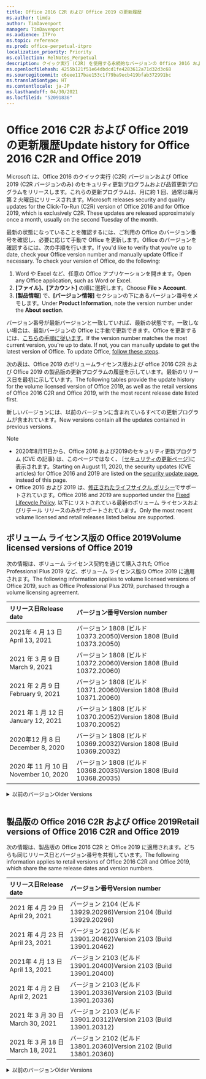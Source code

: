 ```yaml
---
title: Office 2016 C2R および Office 2019 の更新履歴
ms.author: timda
author: TimDavenport
manager: TimDavenport
ms.audience: ITPro
ms.topic: reference
ms.prod: office-perpetual-itpro
localization_priority: Priority
ms.collection: RelNotes_Perpetual
description: クイック実行 (C2R) を使用する永続的なバージョンの Office 2016 および 2019 の更新履歴を IT 技術者に提供します
ms.openlocfilehash: 4255b121f51e64dbdcd1fe4283612a71d32d3c68
ms.sourcegitcommit: c6eee117bae153c1f79ba9ecb419bfab372991bc
ms.translationtype: HT
ms.contentlocale: ja-JP
ms.lasthandoff: 04/30/2021
ms.locfileid: "52091836"
---
```

# <a name="update-history-for-office-2016-c2r-and-office-2019"></a><span data-ttu-id="a53ac-103">Office 2016 C2R および Office 2019 の更新履歴</span><span class="sxs-lookup"><span data-stu-id="a53ac-103">Update history for Office 2016 C2R and Office 2019</span></span>

<span data-ttu-id="a53ac-p101">Microsoft は、Office 2016 のクイック実行 (C2R) バージョンおよび Office 2019 (C2R バージョンのみ) のセキュリティ更新プログラムおよび品質更新プログラムをリリースします。これらの更新プログラムは、月に約 1 回、通常は毎月第 2 火曜日にリリースされます。</span><span class="sxs-lookup"><span data-stu-id="a53ac-p101">Microsoft releases security and quality updates for the Click-To-Run (C2R) version of Office 2016 and for Office 2019, which is exclusively C2R. These updates are released approximately once a month, usually on the second Tuesday of the month.</span></span>

<span data-ttu-id="a53ac-p102">最新の状態になっていることを確認するには、ご利用の Office のバージョン番号を確認し、必要に応じて手動で Office を更新します。Office のバージョンを確認するには、次の手順を行います。</span><span class="sxs-lookup"><span data-stu-id="a53ac-p102">If you'd like to verify that you're up to date, check your Office version number and manually update Office if necessary. To check your version of Office, do the following:</span></span>

  1.    <span data-ttu-id="a53ac-108">Word や Excel など、任意の Office アプリケーションを開きます。</span><span class="sxs-lookup"><span data-stu-id="a53ac-108">Open any Office application, such as Word or Excel.</span></span>
  2.    <span data-ttu-id="a53ac-109">**[ファイル]、[アカウント]** の順に選択します。</span><span class="sxs-lookup"><span data-stu-id="a53ac-109">Choose **File > Account**.</span></span>
  3.    <span data-ttu-id="a53ac-110">**[製品情報]** で、**[バージョン情報]** セクションの下にあるバージョン番号をメモします。</span><span class="sxs-lookup"><span data-stu-id="a53ac-110">Under **Product Information**, note the version number under the **About section**.</span></span>

<span data-ttu-id="a53ac-p103">バージョン番号が最新バージョンと一致していれば、最新の状態です。一致しない場合は、最新バージョンの Office に手動で更新できます。Office を更新するには、[こちらの手順に従います](https://support.office.com/article/2ab296f3-7f03-43a2-8e50-46de917611c5)。</span><span class="sxs-lookup"><span data-stu-id="a53ac-p103">If the version number matches the most current version, you're up to date. If not, you can manually update to get the latest version of Office. To update Office, [follow these steps](https://support.office.com/article/2ab296f3-7f03-43a2-8e50-46de917611c5).</span></span>


<span data-ttu-id="a53ac-114">次の表は、Office 2019 のボリュームライセンス版および office 2016 C2R および Office 2019 の製品版の更新プログラムの履歴を示しています。最新のリリース日を最初に示しています。</span><span class="sxs-lookup"><span data-stu-id="a53ac-114">The following tables provide the update history for the volume licensed version of Office 2019, as well as the retail versions of Office 2016 C2R and Office 2019, with the most recent release date listed first.</span></span>

<span data-ttu-id="a53ac-115">新しいバージョンには、以前のバージョンに含まれているすべての更新プログラムが含まれています。</span><span class="sxs-lookup"><span data-stu-id="a53ac-115">New versions contain all the updates contained in previous versions.</span></span>


 > [!NOTE]
> - <span data-ttu-id="a53ac-116">2020年8月11日から、Office 2016 および2019のセキュリティ更新プログラム (CVE の記事) は、このページではなく、 [[セキュリティの更新ページ](./microsoft365-apps-security-updates.md)]に表示されます。</span><span class="sxs-lookup"><span data-stu-id="a53ac-116">Starting on August 11, 2020, the security updates (CVE articles) for Office 2016 and 2019 are listed on the [security update page](./microsoft365-apps-security-updates.md), instead of this page.</span></span> 
> - <span data-ttu-id="a53ac-117">Office 2016 および 2019 は、[修正されたライフサイクル ポリシー](/lifecycle/policies/fixed)でサポートされています。</span><span class="sxs-lookup"><span data-stu-id="a53ac-117">Office 2016 and 2019 are supported under the [Fixed Lifecycle Policy](/lifecycle/policies/fixed).</span></span> <span data-ttu-id="a53ac-118">以下にリストされている最新のボリューム ライセンスおよびリテール リリースのみがサポートされています。</span><span class="sxs-lookup"><span data-stu-id="a53ac-118">Only the most recent volume licensed and retail releases listed below are supported.</span></span>


## <a name="volume-licensed-versions-of-office-2019"></a><span data-ttu-id="a53ac-119">ボリューム ライセンス版の Office 2019</span><span class="sxs-lookup"><span data-stu-id="a53ac-119">Volume licensed versions of Office 2019</span></span>
<span data-ttu-id="a53ac-120">次の情報は、ボリューム ライセンス契約を通じて購入された Office Professional Plus 2019 など、ボリューム ライセンス版の Office 2019 に適用されます。</span><span class="sxs-lookup"><span data-stu-id="a53ac-120">The following information applies to volume licensed versions of Office 2019, such as Office Professional Plus 2019, purchased through a volume licensing agreement.</span></span>

[//]: # (VL テーブルを削除しない 開始)


|<span data-ttu-id="a53ac-122">**リリース日**</span><span class="sxs-lookup"><span data-stu-id="a53ac-122">**Release date**</span></span>|<span data-ttu-id="a53ac-123">**バージョン番号**</span><span class="sxs-lookup"><span data-stu-id="a53ac-123">**Version number**</span></span>|
|:-----|:-----|
|<span data-ttu-id="a53ac-124">2021年 4 月 13 日</span><span class="sxs-lookup"><span data-stu-id="a53ac-124">April 13, 2021</span></span>|<span data-ttu-id="a53ac-125">バージョン 1808 (ビルド 10373.20050)</span><span class="sxs-lookup"><span data-stu-id="a53ac-125">Version 1808 (Build 10373.20050)</span></span>|
|<span data-ttu-id="a53ac-126">2021 年 3 月 9 日</span><span class="sxs-lookup"><span data-stu-id="a53ac-126">March 9, 2021</span></span>|<span data-ttu-id="a53ac-127">バージョン 1808 (ビルド 10372.20060)</span><span class="sxs-lookup"><span data-stu-id="a53ac-127">Version 1808 (Build 10372.20060)</span></span>|
|<span data-ttu-id="a53ac-128">2021 年 2 月 9 日</span><span class="sxs-lookup"><span data-stu-id="a53ac-128">February 9, 2021</span></span>|<span data-ttu-id="a53ac-129">バージョン 1808 (ビルド 10371.20060)</span><span class="sxs-lookup"><span data-stu-id="a53ac-129">Version 1808 (Build 10371.20060)</span></span>|
|<span data-ttu-id="a53ac-130">2021 年 1 月 12 日</span><span class="sxs-lookup"><span data-stu-id="a53ac-130">January 12, 2021</span></span>|<span data-ttu-id="a53ac-131">バージョン 1808 (ビルド 10370.20052)</span><span class="sxs-lookup"><span data-stu-id="a53ac-131">Version 1808 (Build 10370.20052)</span></span>|
|<span data-ttu-id="a53ac-132">2020年12 月 8 日</span><span class="sxs-lookup"><span data-stu-id="a53ac-132">December 8, 2020</span></span>|<span data-ttu-id="a53ac-133">バージョン 1808 (ビルド 10369.20032)</span><span class="sxs-lookup"><span data-stu-id="a53ac-133">Version 1808 (Build 10369.20032)</span></span>|
|<span data-ttu-id="a53ac-134">2020 年 11 月 10 日</span><span class="sxs-lookup"><span data-stu-id="a53ac-134">November 10, 2020</span></span>|<span data-ttu-id="a53ac-135">バージョン 1808 (ビルド 10368.20035)</span><span class="sxs-lookup"><span data-stu-id="a53ac-135">Version 1808 (Build 10368.20035)</span></span>|


[//]: # (VL テーブルを削除しない 終了)

<details>
<summary><span data-ttu-id="a53ac-137">以前のバージョン</span><span class="sxs-lookup"><span data-stu-id="a53ac-137">Older Versions</span></span></summary>
 

[//]: # (古い VL テーブルを削除しない 開始)


|<span data-ttu-id="a53ac-139">**リリース日**</span><span class="sxs-lookup"><span data-stu-id="a53ac-139">**Release date**</span></span>|<span data-ttu-id="a53ac-140">**バージョン番号**</span><span class="sxs-lookup"><span data-stu-id="a53ac-140">**Version number**</span></span>|
|:-----|:-----|
|<span data-ttu-id="a53ac-141">2020 年 10 月 13 日</span><span class="sxs-lookup"><span data-stu-id="a53ac-141">October 13, 2020</span></span>|<span data-ttu-id="a53ac-142">バージョン 1808 (ビルド 10367.20048)</span><span class="sxs-lookup"><span data-stu-id="a53ac-142">Version 1808 (Build 10367.20048)</span></span>|
|<span data-ttu-id="a53ac-143">2020 年 9 月 8 日</span><span class="sxs-lookup"><span data-stu-id="a53ac-143">September 8, 2020</span></span>|<span data-ttu-id="a53ac-144">バージョン 1808 (ビルド 10366.20016)</span><span class="sxs-lookup"><span data-stu-id="a53ac-144">Version 1808 (Build 10366.20016)</span></span>|
|<span data-ttu-id="a53ac-145">2020 年 8 月 11 日</span><span class="sxs-lookup"><span data-stu-id="a53ac-145">August 11, 2020</span></span>|<span data-ttu-id="a53ac-146">バージョン 1808 (ビルド 10364.20059)</span><span class="sxs-lookup"><span data-stu-id="a53ac-146">Version 1808 (Build 10364.20059)</span></span>|
|<span data-ttu-id="a53ac-147">2020 年 7 月 14 日</span><span class="sxs-lookup"><span data-stu-id="a53ac-147">July 14, 2020</span></span>   |<span data-ttu-id="a53ac-148">バージョン 1808 (ビルド 10363.20015)</span><span class="sxs-lookup"><span data-stu-id="a53ac-148">Version 1808 (Build 10363.20015)</span></span>  |
|<span data-ttu-id="a53ac-149">2020 年 6 月 9 日</span><span class="sxs-lookup"><span data-stu-id="a53ac-149">June 9, 2020</span></span>   |<span data-ttu-id="a53ac-150">バージョン 1808 (ビルド 10361.20002)</span><span class="sxs-lookup"><span data-stu-id="a53ac-150">Version 1808 (Build 10361.20002)</span></span>  |
|<span data-ttu-id="a53ac-151">2020 年 5 月 12 日</span><span class="sxs-lookup"><span data-stu-id="a53ac-151">May 12, 2020</span></span>   |<span data-ttu-id="a53ac-152">バージョン 1808 (ビルド 10359.20023)</span><span class="sxs-lookup"><span data-stu-id="a53ac-152">Version 1808 (Build 10359.20023)</span></span>  |
|<span data-ttu-id="a53ac-153">2020 年 4 月 14 日</span><span class="sxs-lookup"><span data-stu-id="a53ac-153">April 14, 2020</span></span>   |<span data-ttu-id="a53ac-154">バージョン 1808 (ビルド 10358.20061)</span><span class="sxs-lookup"><span data-stu-id="a53ac-154">Version 1808 (Build 10358.20061)</span></span>  |
|<span data-ttu-id="a53ac-155">2020 年 3 月 10 日</span><span class="sxs-lookup"><span data-stu-id="a53ac-155">March 10, 2020</span></span>   |<span data-ttu-id="a53ac-156">バージョン 1808 (ビルド 10357.20081)</span><span class="sxs-lookup"><span data-stu-id="a53ac-156">Version 1808 (Build 10357.20081)</span></span>  |
|<span data-ttu-id="a53ac-157">2020 年 2 月 11 日</span><span class="sxs-lookup"><span data-stu-id="a53ac-157">February 11, 2020</span></span>   |<span data-ttu-id="a53ac-158">バージョン 1808 (ビルド 10356.20006)</span><span class="sxs-lookup"><span data-stu-id="a53ac-158">Version 1808 (Build 10356.20006)</span></span>  |


[//]: # (古い VL テーブルを削除しない 終了)

</details>


<br/>

## <a name="retail-versions-of-office-2016-c2r-and-office-2019"></a><span data-ttu-id="a53ac-160">製品版の Office 2016 C2R および Office 2019</span><span class="sxs-lookup"><span data-stu-id="a53ac-160">Retail versions of Office 2016 C2R and Office 2019</span></span>
<span data-ttu-id="a53ac-161">次の情報は、製品版の Office 2016 C2R と Office 2019 に適用されます。どちらも同じリリース日とバージョン番号を共有しています。</span><span class="sxs-lookup"><span data-stu-id="a53ac-161">The following information applies to retail versions of Office 2016 C2R and Office 2019, which share the same release dates and version numbers.</span></span>

[//]: # (リテール テーブルを削除しない 開始)


|<span data-ttu-id="a53ac-163">**リリース日**</span><span class="sxs-lookup"><span data-stu-id="a53ac-163">**Release date**</span></span>|<span data-ttu-id="a53ac-164">**バージョン番号**</span><span class="sxs-lookup"><span data-stu-id="a53ac-164">**Version number**</span></span>|
|:-----|:-----|
|<span data-ttu-id="a53ac-165">2021 年 4 月 29 日</span><span class="sxs-lookup"><span data-stu-id="a53ac-165">April 29, 2021</span></span>|<span data-ttu-id="a53ac-166">バージョン 2104 (ビルド 13929.20296)</span><span class="sxs-lookup"><span data-stu-id="a53ac-166">Version 2104 (Build 13929.20296)</span></span>|
|<span data-ttu-id="a53ac-167">2021 年 4 月 23 日</span><span class="sxs-lookup"><span data-stu-id="a53ac-167">April 23, 2021</span></span>|<span data-ttu-id="a53ac-168">バージョン 2103 (ビルド 13901.20462)</span><span class="sxs-lookup"><span data-stu-id="a53ac-168">Version 2103 (Build 13901.20462)</span></span>|
|<span data-ttu-id="a53ac-169">2021年 4 月 13 日</span><span class="sxs-lookup"><span data-stu-id="a53ac-169">April 13, 2021</span></span>|<span data-ttu-id="a53ac-170">バージョン 2103 (ビルド 13901.20400)</span><span class="sxs-lookup"><span data-stu-id="a53ac-170">Version 2103 (Build 13901.20400)</span></span>|
|<span data-ttu-id="a53ac-171">2021 年 4 月 2 日</span><span class="sxs-lookup"><span data-stu-id="a53ac-171">April 2, 2021</span></span>|<span data-ttu-id="a53ac-172">バージョン 2103 (ビルド 13901.20336)</span><span class="sxs-lookup"><span data-stu-id="a53ac-172">Version 2103 (Build 13901.20336)</span></span>|
|<span data-ttu-id="a53ac-173">2021 年 3 月 30 日</span><span class="sxs-lookup"><span data-stu-id="a53ac-173">March 30, 2021</span></span>|<span data-ttu-id="a53ac-174">バージョン 2103 (ビルド 13901.20312)</span><span class="sxs-lookup"><span data-stu-id="a53ac-174">Version 2103 (Build 13901.20312)</span></span>|
|<span data-ttu-id="a53ac-175">2021 年 3 月 18 日</span><span class="sxs-lookup"><span data-stu-id="a53ac-175">March 18, 2021</span></span>|<span data-ttu-id="a53ac-176">バージョン 2102 (ビルド 13801.20360)</span><span class="sxs-lookup"><span data-stu-id="a53ac-176">Version 2102 (Build 13801.20360)</span></span>|


[//]: # (リテール テーブルを削除しない 終了)

<details>
<summary><span data-ttu-id="a53ac-178">以前のバージョン</span><span class="sxs-lookup"><span data-stu-id="a53ac-178">Older Versions</span></span></summary>
 

[//]: # (古いリテール テーブルを削除しない 開始)


|<span data-ttu-id="a53ac-180">**リリース日**</span><span class="sxs-lookup"><span data-stu-id="a53ac-180">**Release date**</span></span>|<span data-ttu-id="a53ac-181">**バージョン番号**</span><span class="sxs-lookup"><span data-stu-id="a53ac-181">**Version number**</span></span>|
|:-----|:-----|
|<span data-ttu-id="a53ac-182">2021 年 3 月 9 日</span><span class="sxs-lookup"><span data-stu-id="a53ac-182">March 9, 2021</span></span>|<span data-ttu-id="a53ac-183">バージョン 2102 (ビルド 13801.20294)</span><span class="sxs-lookup"><span data-stu-id="a53ac-183">Version 2102 (Build 13801.20294)</span></span>|
|<span data-ttu-id="a53ac-184">2021 年 3 月 1 日</span><span class="sxs-lookup"><span data-stu-id="a53ac-184">March 1, 2021</span></span>|<span data-ttu-id="a53ac-185">バージョン 2102 (ビルド 13801.20266)</span><span class="sxs-lookup"><span data-stu-id="a53ac-185">Version 2102 (Build 13801.20266)</span></span>|
|<span data-ttu-id="a53ac-186">2021 年 2 月 16 日</span><span class="sxs-lookup"><span data-stu-id="a53ac-186">February 16, 2021</span></span>|<span data-ttu-id="a53ac-187">バージョン 2101 (ビルド 13628.20448)</span><span class="sxs-lookup"><span data-stu-id="a53ac-187">Version 2101 (Build 13628.20448)</span></span>|
|<span data-ttu-id="a53ac-188">2021 年 2 月 9 日</span><span class="sxs-lookup"><span data-stu-id="a53ac-188">February 9, 2021</span></span>|<span data-ttu-id="a53ac-189">バージョン 2101 (ビルド 13628.20380)</span><span class="sxs-lookup"><span data-stu-id="a53ac-189">Version 2101 (Build 13628.20380)</span></span>|
|<span data-ttu-id="a53ac-190">2021 年 1 月 26 日</span><span class="sxs-lookup"><span data-stu-id="a53ac-190">January 26, 2021</span></span>|<span data-ttu-id="a53ac-191">バージョン 2101 (ビルド 13628.20274)</span><span class="sxs-lookup"><span data-stu-id="a53ac-191">Version 2101 (Build 13628.20274)</span></span>|
|<span data-ttu-id="a53ac-192">2021 年 1 月 21 日</span><span class="sxs-lookup"><span data-stu-id="a53ac-192">January 21, 2021</span></span>|<span data-ttu-id="a53ac-193">バージョン 2012 (ビルド 13530.20440)</span><span class="sxs-lookup"><span data-stu-id="a53ac-193">Version 2012 (Build 13530.20440)</span></span>|
|<span data-ttu-id="a53ac-194">2021 年 1 月 12 日</span><span class="sxs-lookup"><span data-stu-id="a53ac-194">January 12, 2021</span></span>|<span data-ttu-id="a53ac-195">バージョン 2012 (ビルド 13530.20376)</span><span class="sxs-lookup"><span data-stu-id="a53ac-195">Version 2012 (Build 13530.20376)</span></span>|
|<span data-ttu-id="a53ac-196">2021 年 1 月 5 日</span><span class="sxs-lookup"><span data-stu-id="a53ac-196">January 5, 2021</span></span>|<span data-ttu-id="a53ac-197">バージョン 2012 (ビルド 13530.20316)</span><span class="sxs-lookup"><span data-stu-id="a53ac-197">Version 2012 (Build 13530.20316)</span></span>|
|<span data-ttu-id="a53ac-198">2020 年 12 月 21 日</span><span class="sxs-lookup"><span data-stu-id="a53ac-198">December 21, 2020</span></span>|<span data-ttu-id="a53ac-199">バージョン 2011 (ビルド 13426.20404)</span><span class="sxs-lookup"><span data-stu-id="a53ac-199">Version 2011 (Build 13426.20404)</span></span>|
|<span data-ttu-id="a53ac-200">2020年12 月 8 日</span><span class="sxs-lookup"><span data-stu-id="a53ac-200">December 8, 2020</span></span>|<span data-ttu-id="a53ac-201">バージョン 2011 (ビルド 13426.20332)</span><span class="sxs-lookup"><span data-stu-id="a53ac-201">Version 2011 (Build 13426.20332)</span></span>|
|<span data-ttu-id="a53ac-202">2020 年 12 月 2 日</span><span class="sxs-lookup"><span data-stu-id="a53ac-202">December 2, 2020</span></span>|<span data-ttu-id="a53ac-203">バージョン 2011 (ビルド 13426.20308)</span><span class="sxs-lookup"><span data-stu-id="a53ac-203">Version 2011 (Build 13426.20308)</span></span>|
|<span data-ttu-id="a53ac-204">2020 年 11 月 30 日</span><span class="sxs-lookup"><span data-stu-id="a53ac-204">November 30, 2020</span></span>|<span data-ttu-id="a53ac-205">バージョン 2011 (ビルド 13426.20294)</span><span class="sxs-lookup"><span data-stu-id="a53ac-205">Version 2011 (Build 13426.20294)</span></span>|
|<span data-ttu-id="a53ac-206">2020 年 11 月 23 日</span><span class="sxs-lookup"><span data-stu-id="a53ac-206">November 23, 2020</span></span>|<span data-ttu-id="a53ac-207">バージョン 2011 (ビルド 13426.20274)</span><span class="sxs-lookup"><span data-stu-id="a53ac-207">Version 2011 (Build 13426.20274)</span></span>|
|<span data-ttu-id="a53ac-208">2020 年 11 月 17 日</span><span class="sxs-lookup"><span data-stu-id="a53ac-208">November 17, 2020</span></span>|<span data-ttu-id="a53ac-209">バージョン 2010 (ビルド 13328.20408)</span><span class="sxs-lookup"><span data-stu-id="a53ac-209">Version 2010 (Build 13328.20408)</span></span>|
|<span data-ttu-id="a53ac-210">2020 年 11 月 10 日</span><span class="sxs-lookup"><span data-stu-id="a53ac-210">November 10, 2020</span></span>|<span data-ttu-id="a53ac-211">バージョン 2010 (ビルド 13328.20356)</span><span class="sxs-lookup"><span data-stu-id="a53ac-211">Version 2010 (Build 13328.20356)</span></span>|
|<span data-ttu-id="a53ac-212">2020 年 10 月 27 日</span><span class="sxs-lookup"><span data-stu-id="a53ac-212">October 27, 2020</span></span>|<span data-ttu-id="a53ac-213">バージョン 2010 (ビルド 13328.20292)</span><span class="sxs-lookup"><span data-stu-id="a53ac-213">Version 2010 (Build 13328.20292)</span></span>|
|<span data-ttu-id="a53ac-214">2020 年 10 月 21 日</span><span class="sxs-lookup"><span data-stu-id="a53ac-214">October 21, 2020</span></span>|<span data-ttu-id="a53ac-215">バージョン 2009 (ビルド 13231.20418)</span><span class="sxs-lookup"><span data-stu-id="a53ac-215">Version 2009 (Build 13231.20418)</span></span>|
|<span data-ttu-id="a53ac-216">2020 年 10 月 13 日</span><span class="sxs-lookup"><span data-stu-id="a53ac-216">October 13, 2020</span></span>|<span data-ttu-id="a53ac-217">バージョン 2009 (ビルド 13231.20390)</span><span class="sxs-lookup"><span data-stu-id="a53ac-217">Version 2009 (Build 13231.20390)</span></span>|
|<span data-ttu-id="a53ac-218">2020 年 10 月 8 日</span><span class="sxs-lookup"><span data-stu-id="a53ac-218">October 8, 2020</span></span>|<span data-ttu-id="a53ac-219">バージョン 2009 (ビルド 13231.20368)</span><span class="sxs-lookup"><span data-stu-id="a53ac-219">Version 2009 (Build 13231.20368)</span></span>|
|<span data-ttu-id="a53ac-220">2020 年 9 月 28日</span><span class="sxs-lookup"><span data-stu-id="a53ac-220">September 28, 2020</span></span>|<span data-ttu-id="a53ac-221">バージョン 2009 (ビルド 13231.20262)</span><span class="sxs-lookup"><span data-stu-id="a53ac-221">Version 2009 (Build 13231.20262)</span></span>|
|<span data-ttu-id="a53ac-222">2020 年 9 月 22 日</span><span class="sxs-lookup"><span data-stu-id="a53ac-222">September 22, 2020</span></span>|<span data-ttu-id="a53ac-223">バージョン 2008 (ビルド 13127.20508)</span><span class="sxs-lookup"><span data-stu-id="a53ac-223">Version 2008 (Build 13127.20508)</span></span>|
|<span data-ttu-id="a53ac-224">2020 年 9 月 09 日</span><span class="sxs-lookup"><span data-stu-id="a53ac-224">September 9, 2020</span></span>|<span data-ttu-id="a53ac-225">バージョン 2008 (ビルド13127.20408)</span><span class="sxs-lookup"><span data-stu-id="a53ac-225">Version 2008 (Build 13127.20408)</span></span>|
|<span data-ttu-id="a53ac-226">2020 年 8 月 31 日</span><span class="sxs-lookup"><span data-stu-id="a53ac-226">August 31, 2020</span></span>|<span data-ttu-id="a53ac-227">バージョン 2008 (ビルド 13127.20296)</span><span class="sxs-lookup"><span data-stu-id="a53ac-227">Version 2008 (Build 13127.20296)</span></span>|
|<span data-ttu-id="a53ac-228">2020 年 8 月 25 日</span><span class="sxs-lookup"><span data-stu-id="a53ac-228">August 25, 2020</span></span>|<span data-ttu-id="a53ac-229">バージョン 2007 (ビルド 13029.20460)</span><span class="sxs-lookup"><span data-stu-id="a53ac-229">Version 2007 (Build 13029.20460)</span></span>|
|<span data-ttu-id="a53ac-230">2020 年 8 月 11 日</span><span class="sxs-lookup"><span data-stu-id="a53ac-230">August 11, 2020</span></span>|<span data-ttu-id="a53ac-231">バージョン 2007 (ビルド 13029.20344)</span><span class="sxs-lookup"><span data-stu-id="a53ac-231">Version 2007 (Build 13029.20344)</span></span>|
|<span data-ttu-id="a53ac-232">2020 年 7 月 30 日</span><span class="sxs-lookup"><span data-stu-id="a53ac-232">July 30, 2020</span></span>|<span data-ttu-id="a53ac-233">バージョン 2007 (ビルド 13029.20308)</span><span class="sxs-lookup"><span data-stu-id="a53ac-233">Version 2007 (Build 13029.20308)</span></span>  |
|<span data-ttu-id="a53ac-234">2020 年 7 月 28 日</span><span class="sxs-lookup"><span data-stu-id="a53ac-234">July 28, 2020</span></span>|<span data-ttu-id="a53ac-235">バージョン 2006 (ビルド 13001.20498)</span><span class="sxs-lookup"><span data-stu-id="a53ac-235">Version 2006 (Build 13001.20498)</span></span>  |
|<span data-ttu-id="a53ac-236">2020 年 7 月 14 日</span><span class="sxs-lookup"><span data-stu-id="a53ac-236">July 14, 2020</span></span>|<span data-ttu-id="a53ac-237">バージョン 2006 (ビルド 13001.20384)</span><span class="sxs-lookup"><span data-stu-id="a53ac-237">Version 2006 (Build 13001.20384)</span></span>  |
|<span data-ttu-id="a53ac-238">2020 年 6 月 30 日</span><span class="sxs-lookup"><span data-stu-id="a53ac-238">June 30, 2020</span></span>|<span data-ttu-id="a53ac-239">バージョン 2006 (ビルド 13001.20266)</span><span class="sxs-lookup"><span data-stu-id="a53ac-239">Version 2006 (Build 13001.20266)</span></span>  |
|<span data-ttu-id="a53ac-240">2020 年 6 月 24 日</span><span class="sxs-lookup"><span data-stu-id="a53ac-240">June 24, 2020</span></span>|<span data-ttu-id="a53ac-241">バージョン 2005 (ビルド 12827.20470)</span><span class="sxs-lookup"><span data-stu-id="a53ac-241">Version 2005 (Build 12827.20470)</span></span>  |
|<span data-ttu-id="a53ac-242">2020 年 6 月 9 日</span><span class="sxs-lookup"><span data-stu-id="a53ac-242">June 9, 2020</span></span>|<span data-ttu-id="a53ac-243">バージョン 2005 (ビルド 12827.20336)</span><span class="sxs-lookup"><span data-stu-id="a53ac-243">Version 2005 (Build 12827.20336)</span></span>  |
|<span data-ttu-id="a53ac-244">2020 年 6 月 2 日</span><span class="sxs-lookup"><span data-stu-id="a53ac-244">June 2, 2020</span></span>|<span data-ttu-id="a53ac-245">バージョン 2005 (ビルド 12827.20268)</span><span class="sxs-lookup"><span data-stu-id="a53ac-245">Version 2005 (Build 12827.20268)</span></span>  |
|<span data-ttu-id="a53ac-246">2020 年 5 月21日</span><span class="sxs-lookup"><span data-stu-id="a53ac-246">May 21, 2020</span></span>|<span data-ttu-id="a53ac-247">バージョン 2004 (ビルド12730.20352)</span><span class="sxs-lookup"><span data-stu-id="a53ac-247">Version 2004 (Build 12730.20352)</span></span>  |
|<span data-ttu-id="a53ac-248">2020 年 5 月 12 日</span><span class="sxs-lookup"><span data-stu-id="a53ac-248">May 12, 2020</span></span>|<span data-ttu-id="a53ac-249">バージョン 2004 (ビルド 12730.20270)</span><span class="sxs-lookup"><span data-stu-id="a53ac-249">Version 2004 (Build 12730.20270)</span></span>  |
|<span data-ttu-id="a53ac-250">2020 年 5 月 4 日</span><span class="sxs-lookup"><span data-stu-id="a53ac-250">May 4, 2020</span></span>|<span data-ttu-id="a53ac-251">バージョン 2004 (ビルド 12730.20250)</span><span class="sxs-lookup"><span data-stu-id="a53ac-251">Version 2004 (Build 12730.20250)</span></span>  |
|<span data-ttu-id="a53ac-252">2020 年 4 月 29 日</span><span class="sxs-lookup"><span data-stu-id="a53ac-252">April 29, 2020</span></span>|<span data-ttu-id="a53ac-253">バージョン 2004 (ビルド 12730.20236)</span><span class="sxs-lookup"><span data-stu-id="a53ac-253">Version 2004 (Build 12730.20236)</span></span>  |
|<span data-ttu-id="a53ac-254">2020 年 4 月 15 日</span><span class="sxs-lookup"><span data-stu-id="a53ac-254">April 15, 2020</span></span>|<span data-ttu-id="a53ac-255">バージョン 2003 (ビルド 12624.20466)</span><span class="sxs-lookup"><span data-stu-id="a53ac-255">Version 2003 (Build 12624.20466)</span></span>  |
|<span data-ttu-id="a53ac-256">2020 年 4 月 14 日</span><span class="sxs-lookup"><span data-stu-id="a53ac-256">April 14, 2020</span></span>|<span data-ttu-id="a53ac-257">バージョン 2003 (ビルド 12624.20442)</span><span class="sxs-lookup"><span data-stu-id="a53ac-257">Version 2003 (Build 12624.20442)</span></span>  |
|<span data-ttu-id="a53ac-258">2020 年 3 月 31 日</span><span class="sxs-lookup"><span data-stu-id="a53ac-258">March 31, 2020</span></span>|<span data-ttu-id="a53ac-259">バージョン 2003 (ビルド 12624.20382)</span><span class="sxs-lookup"><span data-stu-id="a53ac-259">Version 2003 (Build 12624.20382)</span></span>  |
|<span data-ttu-id="a53ac-260">2020 年 3 月 25 日</span><span class="sxs-lookup"><span data-stu-id="a53ac-260">March 25, 2020</span></span>|<span data-ttu-id="a53ac-261">バージョン 2003 (ビルド 12624.20320)</span><span class="sxs-lookup"><span data-stu-id="a53ac-261">Version 2003 (Build 12624.20320)</span></span>  |
|<span data-ttu-id="a53ac-262">2020 年 3 月 10 日</span><span class="sxs-lookup"><span data-stu-id="a53ac-262">March 10, 2020</span></span>|<span data-ttu-id="a53ac-263">バージョン 2002 (ビルド 12527.20278)</span><span class="sxs-lookup"><span data-stu-id="a53ac-263">Version 2002 (Build 12527.20278)</span></span>  |
|<span data-ttu-id="a53ac-264">2020 年 3 月 1 日</span><span class="sxs-lookup"><span data-stu-id="a53ac-264">March 1, 2020</span></span>   |<span data-ttu-id="a53ac-265">バージョン 2002 (ビルド 12527.20242)</span><span class="sxs-lookup"><span data-stu-id="a53ac-265">Version 2002 (Build 12527.20242)</span></span>  |


[//]: # (古いリテール テーブルを削除しない 終了)


</details>